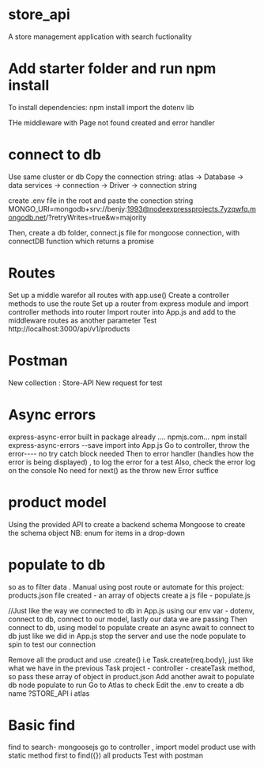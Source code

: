 # store_api
A store management application with search fuctionality

# Add starter folder and run npm install
To install dependencies: npm install
import the dotenv lib

THe middleware with Page not found created and error handler

# connect to db
Use same cluster or db
Copy the connection string: atlas -> Database -> data services -> connection -> Driver -> connection string

create .env file in the root and paste the conection string
MONGO_URI=mongodb+srv://benjy:1993@nodeexpressprojects.7yzqwfq.mongodb.net/?retryWrites=true&w=majority

Then, create a db folder, connect.js file for mongoose connection, with connectDB function which returns a promise

# Routes
Set up a middle warefor all routes with app.use()
Create a controller methods to use the route
Set up a router from express module and import controller methods into router
Import router into App.js and add to the middleware routes as another parameter
Test http://localhost:3000/api/v1/products

# Postman
New collection : Store-API
New request for test

# Async errors
express-async-error built in package already .... npmjs.com... npm install express-async-errors --save
import into App.js
Go to controller, throw the error---- no try catch block needed
Then to error handler (handles how the error is being displayed) , to log the error for a test
Also, check the error log on the console
No need for next() as the throw new Error suffice

# product model
Using the provided API to create a backend schema
Mongoose to create the schema object
NB: enum for items in a drop-down

# populate to db
so as to filter data . Manual using post route or automate
for this project: products.json file created - an array of objects
create a js file - populate.js

//Just like the way we connected to db in App.js
using our env var - dotenv, connect to db, connect to our model, lastly our data we are passing
Then connect to db, using model to populate
create an async await to connect to db just like we did in App.js
stop the server and use the node populate to spin to test our connection

Remove all the product and use .create() i.e Task.create(req.body), just like what we have in the previous Task project - controller - createTask method, so pass these array of object in product.json
Add another await to populate db
node populate to run
Go to Atlas to check
Edit the .env to create a db name ?STORE_API i atlas

# Basic find
find to search- mongoosejs 
go to controller , import model product
use with static method first to find({}) all products
Test with postman 